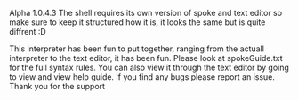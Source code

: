 Alpha 1.0.4.3
The shell requires its own version of spoke and text editor so make sure to keep it structured how it is, 
it looks the same but is quite diffrent :D

This interpreter has been fun to put together, ranging from the actuall interpreter to the text editor, it has been fun. 
Please look at spokeGuide.txt for the full syntax rules. 
You can also view it through the text editor by going to view and view help guide.
If you find any bugs please report an issue.
Thank you for the support
